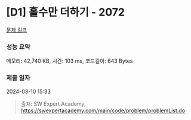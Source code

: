 # [D1] 홀수만 더하기 - 2072 

[문제 링크](https://swexpertacademy.com/main/code/problem/problemDetail.do?contestProbId=AV5QSEhaA5sDFAUq) 

### 성능 요약

메모리: 42,740 KB, 시간: 103 ms, 코드길이: 643 Bytes

### 제출 일자

2024-03-10 15:33



> 출처: SW Expert Academy, https://swexpertacademy.com/main/code/problem/problemList.do